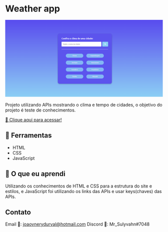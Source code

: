 # Weather app

![preview](Weather_preview.png)

Projeto utilizando APIs mostrando o clima e tempo de cidades, o objetivo do projeto é teste de conhecimentos.

[ 📎 Clique aqui para acessar!](https://mrsulyvahn.github.io/Weather_App/)

## 🔨 Ferramentas 
- HTML
- CSS
- JavaScript

## 📖 O que eu aprendi

Utilizando os conhecimentos de HTML e CSS para a estrutura do site e estilos, e JavaScript foi utilizando os links das APIs e usar keys(chaves) das APIs.

## Contato

Email 📩: joaovnerydurval@hotmail.com
Discord 🤖: Mr_Sulyvahn#7048
